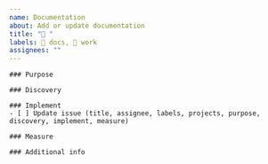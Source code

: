 ```yaml
---
name: Documentation
about: Add or update documentation
title: "📄 "
labels: 📄 docs, 🛞 work
assignees: ""
---
```


```[tasklist]
### Purpose
```

```[tasklist]
### Discovery
```

```[tasklist]
### Implement
- [ ] Update issue (title, assignee, labels, projects, purpose, discovery, implement, measure)
```

```[tasklist]
### Measure
```

```[tasklist]
### Additional info
```
